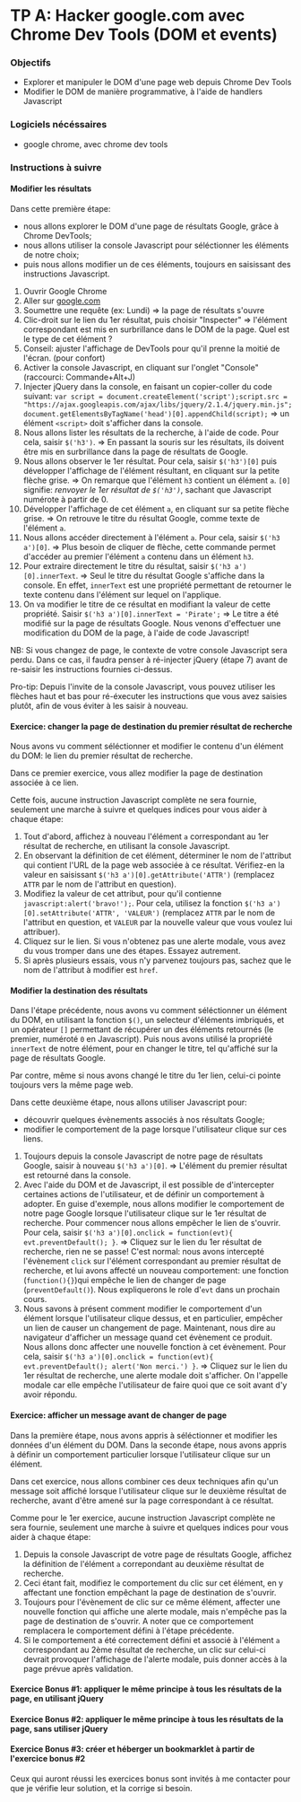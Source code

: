 # TP A: Hacker google.com avec Chrome Dev Tools (DOM et events)

### Objectifs

- Explorer et manipuler le DOM d'une page web depuis Chrome Dev Tools
- Modifier le DOM de manière programmative, à l'aide de handlers Javascript

### Logiciels nécéssaires

- google chrome, avec chrome dev tools

### Instructions à suivre

#### Modifier les résultats

Dans cette première étape:
- nous allons explorer le DOM d'une page de résultats Google, grâce à Chrome DevTools;
- nous allons utiliser la console Javascript pour séléctionner les éléments de notre choix;
- puis nous allons modifier un de ces éléments, toujours en saisissant des instructions Javascript.

1. Ouvrir Google Chrome
1. Aller sur [google.com](http://google.com)
1. Soumettre une requête (ex: Lundi) => la page de résultats s'ouvre
1. Clic-droit sur le lien du 1er résultat, puis choisir "Inspecter" => l'élément correspondant est mis en surbrillance dans le DOM de la page. Quel est le type de cet élément ?
1. Conseil: ajuster l'affichage de DevTools pour qu'il prenne la moitié de l'écran. (pour confort)
1. Activer la console Javascript, en cliquant sur l'onglet "Console" (raccourci: Commande+Alt+J)
1. Injecter jQuery dans la console, en faisant un copier-coller du code suivant: `var script = document.createElement('script');script.src = "https://ajax.googleapis.com/ajax/libs/jquery/2.1.4/jquery.min.js";document.getElementsByTagName('head')[0].appendChild(script);` => un élément `<script>` doit s'afficher dans la console.
1. Nous allons lister les résultats de la recherche, à l'aide de code. Pour cela, saisir `$('h3')`. => En passant la souris sur les résultats, ils doivent être mis en surbrillance dans la page de résultats de Google.
1. Nous allons observer le 1er résultat. Pour cela, saisir `$('h3')[0]` puis développer l'affichage de l'élément résultant, en cliquant sur la petite flèche grise. => On remarque que l'élément `h3` contient un élément `a`. `[0]` signifie: *renvoyer le 1er résultat de `$('h3')`*, sachant que Javascript numérote à partir de 0.
1. Développer l'affichage de cet élément `a`, en cliquant sur sa petite flèche grise. => On retrouve le titre du résultat Google, comme texte de l'élément `a`.
1. Nous allons accéder directement à l'élément `a`. Pour cela, saisir `$('h3 a')[0]`. => Plus besoin de cliquer de flèche, cette commande permet d'accéder au premier l'élément `a` contenu dans un élément `h3`.
1. Pour extraire directement le titre du résultat, saisir `$('h3 a')[0].innerText`. => Seul le titre du résultat Google s'affiche dans la console. En effet, `innerText` est une propriété permettant de retourner le texte contenu dans l'élément sur lequel on l'applique.
1. On va modifier le titre de ce résultat en modifiant la valeur de cette propriété. Saisir `$('h3 a')[0].innerText = 'Pirate';` => Le titre a été modifié sur la page de résultats Google. Nous venons d'effectuer une modification du DOM de la page, à l'aide de code Javascript!

NB: Si vous changez de page, le contexte de votre console Javascript sera perdu. Dans ce cas, il faudra penser à ré-injecter jQuery (étape 7) avant de re-saisir les instructions fournies ci-dessus.

Pro-tip: Depuis l'invite de la console Javascript, vous pouvez utiliser les flèches haut et bas pour ré-éxecuter les instructions que vous avez saisies plutôt, afin de vous éviter à les saisir à nouveau.

#### Exercice: changer la page de destination du premier résultat de recherche

Nous avons vu comment séléctionner et modifier le contenu d'un élément du DOM: le lien du premier résultat de recherche.

Dans ce premier exercice, vous allez modifier la page de destination associée à ce lien.

Cette fois, aucune instruction Javascript complète ne sera fournie, seulement une marche à suivre et quelques indices pour vous aider à chaque étape:

1. Tout d'abord, affichez à nouveau l'élément `a` correspondant au 1er résultat de recherche, en utilisant la console Javascript.
1. En observant la définition de cet élément, déterminer le nom de l'attribut qui contient l'URL de la page web associée à ce résultat. Vérifiez-en la valeur en saisissant `$('h3 a')[0].getAttribute('ATTR')` (remplacez `ATTR` par le nom de l'attribut en question).
1. Modifiez la valeur de cet attribut, pour qu'il contienne `javascript:alert('bravo!');`. Pour cela, utilisez la fonction `$('h3 a')[0].setAttribute('ATTR', 'VALEUR')` (remplacez `ATTR` par le nom de l'attribut en question, et `VALEUR` par la nouvelle valeur que vous voulez lui attribuer).
1. Cliquez sur le lien. Si vous n'obtenez pas une alerte modale, vous avez du vous tromper dans une des étapes. Essayez autrement.
1. Si après plusieurs essais, vous n'y parvenez toujours pas, sachez que le nom de l'attribut à modifier est `href`.

#### Modifier la destination des résultats

Dans l'étape précédente, nous avons vu comment séléctionner un élément du DOM, en utilisant la fonction `$()`, un selecteur d'éléments imbriqués, et un opérateur `[]` permettant de récupérer un des éléments retournés (le premier, numéroté `0` en Javascript). Puis nous avons utilisé la propriété `innerText` de notre élément, pour en changer le titre, tel qu'affiché sur la page de résultats Google.

Par contre, même si nous avons changé le titre du 1er lien, celui-ci pointe toujours vers la même page web.

Dans cette deuxième étape, nous allons utiliser Javascript pour:
- découvrir quelques évènements associés à nos résultats Google;
- modifier le comportement de la page lorsque l'utilisateur clique sur ces liens.

1. Toujours depuis la console Javascript de notre page de résultats Google, saisir à nouveau `$('h3 a')[0]`. => L'élément du premier résultat est retourné dans la console.
1. Avec l'aide du DOM et de Javascript, il est possible de d'intercepter certaines actions de l'utilisateur, et de définir un comportement à adopter. En guise d'exemple, nous allons modifier le comportement de notre page Google lorsque l'utilisateur clique sur le 1er résultat de recherche. Pour commencer nous allons empêcher le lien de s'ouvrir. Pour cela, saisir `$('h3 a')[0].onclick = function(evt){ evt.preventDefault(); }`. => Cliquez sur le lien du 1er résultat de recherche, rien ne se passe! C'est normal: nous avons intercepté l'évènement `click` sur l'élément correspondant au premier résultat de recherche, et lui avons affecté un nouveau comportement: une fonction (`function(){}`)qui empêche le lien de changer de page (`preventDefault()`). Nous expliquerons le role d'`evt` dans un prochain cours.
1. Nous savons à présent comment modifier le comportement d'un élément lorsque l'utilisateur clique dessus, et en particulier, empêcher un lien de causer un changement de page. Maintenant, nous dire au navigateur d'afficher un message quand cet évènement ce produit. Nous allons donc affecter une nouvelle fonction à cet évènement. Pour cela, saisir `$('h3 a')[0].onclick = function(evt){ evt.preventDefault(); alert('Non merci.') }`. => Cliquez sur le lien du 1er résultat de recherche, une alerte modale doit s'afficher. On l'appelle modale car elle empêche l'utilisateur de faire quoi que ce soit avant d'y avoir répondu.

#### Exercice: afficher un message avant de changer de page

Dans la première étape, nous avons appris à séléctionner et modifier les données d'un élément du DOM.
Dans la seconde étape, nous avons appris à définir un comportement particulier lorsque l'utilisateur clique sur un élément.

Dans cet exercice, nous allons combiner ces deux techniques afin qu'un message soit affiché lorsque l'utilisateur clique sur le deuxième résultat de recherche, avant d'être amené sur la page correspondant à ce résultat.

Comme pour le 1er exercice, aucune instruction Javascript complète ne sera fournie, seulement une marche à suivre et quelques indices pour vous aider à chaque étape:

1. Depuis la console Javascript de votre page de résultats Google, affichez la définition de l'élément `a` correpondant au deuxième résultat de recherche.
1. Ceci étant fait, modifiez le comportement du clic sur cet élément, en y affectant une fonction empêchant la page de destination de s'ouvrir.
1. Toujours pour l'évènement de clic sur ce même élément, affecter une nouvelle fonction qui affiche une alerte modale, mais n'empêche pas la page de destination de s'ouvrir. A noter que ce comportement remplacera le comportement défini à l'étape précédente.
1. Si le comportement a été correctement défini et associé à l'élément `a` correspondant au 2ème résultat de recherche, un clic sur celui-ci devrait provoquer l'affichage de l'alerte modale, puis donner accès à la page prévue après validation.

#### Exercice Bonus #1: appliquer le même principe à tous les résultats de la page, en utilisant jQuery

#### Exercice Bonus #2: appliquer le même principe à tous les résultats de la page, sans utiliser jQuery

#### Exercice Bonus #3: créer et héberger un bookmarklet à partir de l'exercice bonus #2

Ceux qui auront réussi les exercices bonus sont invités à me contacter pour que je vérifie leur solution, et la corrige si besoin.
